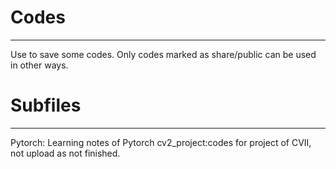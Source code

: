 # Codes
---
Use to save some codes. Only codes marked as share/public can be used in other ways.

# Subfiles
---
Pytorch: Learning notes of Pytorch
cv2_project:codes for project of CVII, not upload as not finished.
